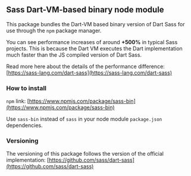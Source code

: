 ## Sass Dart-VM-based binary node module

This package bundles the Dart-VM based binary version of Dart Sass for use through the `npm` package manager.

You can see performance increases of around **+500%** in typical Sass projects. This is because the Dart VM executes the Dart implementation much faster than the JS compiled version of Dart Sass.

Read more here about the details of the performance difference: [https://sass-lang.com/dart-sass](https://sass-lang.com/dart-sass)

### How to install

`npm` link: [https://www.npmjs.com/package/sass-bin](https://www.npmjs.com/package/sass-bin)

Use `sass-bin` instead of `sass` in your node module `package.json` dependencies. 

### Versioning

The versioning of this package follows the version of the official implementation: [https://github.com/sass/dart-sass](https://github.com/sass/dart-sass)
